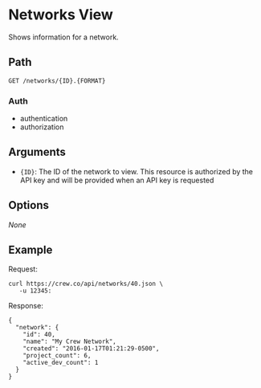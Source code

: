 # Networks View

Shows information for a network.

## Path

`GET /networks/{ID}.{FORMAT}`

### Auth

- authentication
- authorization

## Arguments

- `{ID}`: The ID of the network to view. This resource is authorized by the API key and will be provided when an API
key is requested

## Options

*None*

## Example

Request:
```
curl https://crew.co/api/networks/40.json \
   -u 12345:
```

Response:
```
{
  "network": {
    "id": 40,
    "name": "My Crew Network",
    "created": "2016-01-17T01:21:29-0500",
    "project_count": 6,
    "active_dev_count": 1
  }
}
```
